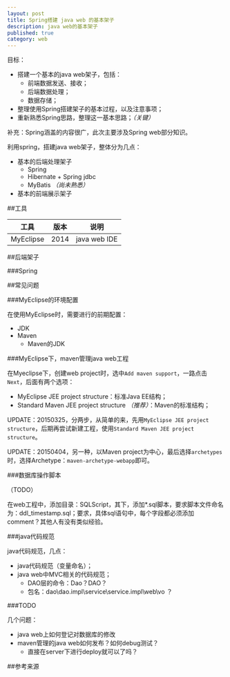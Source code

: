 ```yaml
---
layout: post
title: Spring搭建 java web 的基本架子
description: java web的基本架子
published: true
category: web
---
```


目标：

* 搭建一个基本的java web架子，包括：
	* 前端数据发送、接收；
	* 后端数据处理；
	* 数据存储；
* 整理使用Spring搭建架子的基本过程，以及注意事项；
* 重新熟悉Spring思路，整理这一基本思路；*（关键）*

补充：Spring涵盖的内容很广，此次主要涉及Spring web部分知识。



利用spring，搭建java web架子，整体分为几点：

* 基本的后端处理架子
	* Spring
	* Hibernate + Spring jdbc
	* MyBatis *（尚未熟悉）*
* 基本的前端展示架子


##工具

|工具|版本|说明|
|----|----|----|
|MyEclipse| 2014|java web IDE|





##后端架子




###Spring


















##常见问题


###MyEclipse的环境配置

在使用MyEclipse时，需要进行的前期配置：

* JDK
* Maven
	* Maven的JDK

###MyEclipse下，maven管理java web工程

在Myeclipse下，创建web project时，选中`Add maven support`，一路点击`Next`，后面有两个选项：

* MyEclipse JEE project structure：标准Java EE结构；
* Standard Maven JEE project structure *（推荐）*：Maven的标准结构；

UPDATE：20150325，分两步，从简单的来，先用`MyEclipse JEE project structure`，后期再尝试新建工程，使用`Standard Maven JEE project structure`。

UPDATE：20150404，另一种，以Maven project为中心，最后选择`archetypes`时，选择Archetype：`maven-archetype-webapp`即可。

###数据库操作脚本

（TODO）

在web工程中，添加目录：SQLScript，其下，添加*.sql脚本，要求脚本文件命名为：ddl_timestamp.sql；要求，具体sql语句中，每个字段都必须添加comment？其他人有没有类似经验。

###java代码规范

java代码规范，几点：

* java代码规范（变量命名）；
* java web中MVC相关的代码规范；
	* DAO层的命令：Dao？DAO？
	* 包名：dao\dao.impl\service\service.impl\web\vo ？



###TODO

几个问题：

* java web上如何登记对数据库的修改
* maven管理的java web如何发布？如何debug测试？
	* 直接在server下进行deploy就可以了吗？










##参考来源











[NingG]:    http://ningg.github.com  "NingG"












